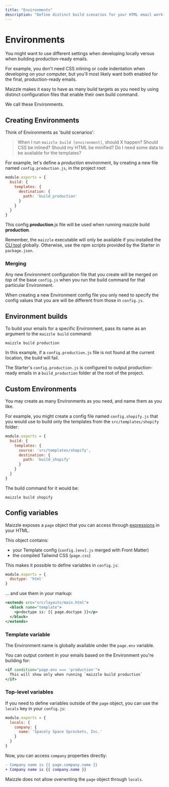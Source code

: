 ```yaml
---
title: "Environments"
description: "Define distinct build scenarios for your HTML email workflow, each with their own settings"
---
```


# Environments

You might want to use different settings when developing locally versus when building production-ready emails.

For example, you don't need CSS inlining or code indentation when developing on your computer, but you'll most likely want both enabled for the final, production-ready emails.

Maizzle makes it easy to have as many build targets as you need by using distinct configuration files that enable their own build command.

We call these Environments.

## Creating Environments

Think of Environments as 'build scenarios':

> When I run `maizzle build [environment]`, should X happen? Should CSS be inlined? Should my HTML be minified? Do I need some data to be available for the templates?

For example, let's define a _production_ environment, by creating a new file named `config.production.js`, in the project root:

<code-sample title="config.production.js">

  ```js
  module.exports = {
    build: {
      templates: {
        destination: {
          path: 'build_production'
        }
      }
    }
  }
  ```

</code-sample>

This <span class="font-mono text-sm">config.<strong>production</strong>.js</span> file will be used when running <span class="font-mono text-sm">maizzle build <strong>production</strong></span>.

<alert>Remember, the `maizzle` executable will only be available if you installed the [CLI tool](/docs/cli) globally. Otherwise, use the npm scripts provided by the Starter in `package.json`.</alert>

### Merging

Any new Environment configuration file that you create will be merged _on top_ of the base `config.js` when you run the build command for that particular Environment.

<alert>When creating a new Environment config file you only need to specify the config values that you are will be different from those in `config.js`.</alert>

## Environment builds

To build your emails for a specific Environment, pass its name as an argument to the `maizzle build` command:

<terminal show-copy>

  ```
  maizzle build production
  ```

</terminal>

<alert type="warning">In this example, if a `config.production.js` file is not found at the current location, the build will fail.</alert>

The Starter's `config.production.js` is configured to output production-ready emails in a `build_production` folder at the root of the project.

## Custom Environments

You may create as many Environments as you need, and name them as you like.

For example, you might create a config file named `config.shopify.js` that you would use to build only the templates from the `src/templates/shopify` folder:

<code-sample title="config.shopify.js">

  ```js
  module.exports = {
    build: {
      templates: {
        source: 'src/templates/shopify',
        destination: {
          path: 'build_shopify'
        }
      }
    }
  }
  ```

</code-sample>

The build command for it would be:

<terminal show-copy>

  ```
  maizzle build shopify
  ```

</terminal>

## Config variables

Maizzle exposes a `page` object that you can access through [expressions](/docs/templates#expressions) in your HTML.

This object contains:

- your Template config (`config.[env].js` merged with Front Matter)
- the compiled Tailwind CSS (`page.css`)

This makes it possible to define variables in `config.js`:

<code-sample title="config.js">

  ```js
  module.exports = {
    doctype: 'html'
  }
  ```

</code-sample>

... and use them in your markup:

<code-sample title="src/templates/example.html">

  ```xml
  <extends src="src/layouts/main.html">
    <block name="template">
      <p>doctype is: {{ page.doctype }}</p>
    </block>
  </extends>
  ```

</code-sample>

### Template variable

The Environment name is globally available under the `page.env` variable.

You can output content in your emails based on the Environment you're building for:

<code-sample title="src/templates/example.html">

  ```xml
  <if condition="page.env === 'production'">
    This will show only when running `maizzle build production`
  </if>
  ```

</code-sample>

### Top-level variables

If you need to define variables outside of the `page` object, you can use the `locals` key in your `config.js`:

<code-sample title="config.js">

  ```js
  module.exports = {
    locals: {
      company: {
        name: 'Spacely Space Sprockets, Inc.'
      }
    }
  }
  ```

</code-sample>

Now, you can access `company` properties directly:

<code-sample title="example.html">

  ```diff
  - Company name is {{ page.company.name }}
  + Company name is {{ company.name }}
  ```

</code-sample>

<alert>Maizzle does not allow overwriting the `page` object through `locals`.</alert>
